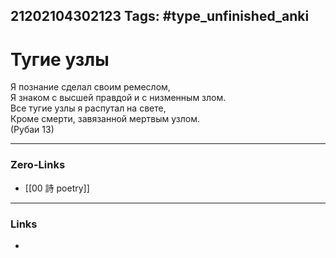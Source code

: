 21202104302123
Tags: #type_unfinished_anki 
---
# Тугие узлы

  Я познание сделал своим ремеслом,<br>  Я знаком с высшей правдой и с низменным злом. <br>  Все тугие узлы я распутал на свете,<br>  Кроме смерти, завязанной мертвым узлом.<br>(Рубаи 13)

---
### Zero-Links
- [[00 詩 poetry]]
---
### Links
-